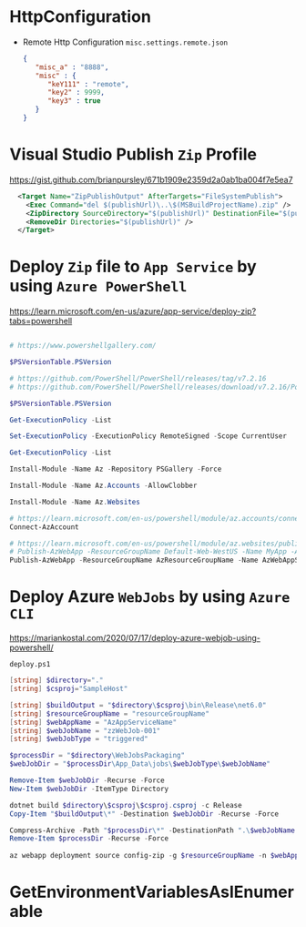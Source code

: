 # HttpConfiguration

- Remote Http Configuration `misc.settings.remote.json`

  ```json
  {
	 "misc_a" : "8888",
	 "misc" : {
		"keY111" : "remote",
		"key2" : 9999,
		"key3" : true
     }
  }
  ```

# Visual Studio Publish `Zip` Profile
https://gist.github.com/brianpursley/671b1909e2359d2a0ab1ba004f7e5ea7

```xml
  <Target Name="ZipPublishOutput" AfterTargets="FileSystemPublish">
    <Exec Command="del $(publishUrl)\..\$(MSBuildProjectName).zip" />
    <ZipDirectory SourceDirectory="$(publishUrl)" DestinationFile="$(publishUrl)\..\$(MSBuildProjectName).zip" />
    <RemoveDir Directories="$(publishUrl)" />
  </Target>
```


# Deploy `Zip` file to `App Service` by using `Azure PowerShell`
https://learn.microsoft.com/en-us/azure/app-service/deploy-zip?tabs=powershell

```powershell

# https://www.powershellgallery.com/

$PSVersionTable.PSVersion

# https://github.com/PowerShell/PowerShell/releases/tag/v7.2.16
# https://github.com/PowerShell/PowerShell/releases/download/v7.2.16/PowerShell-7.2.16-win-x64.msi

$PSVersionTable.PSVersion

Get-ExecutionPolicy -List

Set-ExecutionPolicy -ExecutionPolicy RemoteSigned -Scope CurrentUser

Get-ExecutionPolicy -List

Install-Module -Name Az -Repository PSGallery -Force

Install-Module -Name Az.Accounts -AllowClobber

Install-Module -Name Az.Websites

# https://learn.microsoft.com/en-us/powershell/module/az.accounts/connect-azaccount?view=azps-10.4.1
Connect-AzAccount

# https://learn.microsoft.com/en-us/powershell/module/az.websites/publish-azwebapp?view=azps-10.4.1
# Publish-AzWebApp -ResourceGroupName Default-Web-WestUS -Name MyApp -ArchivePath <zip-package-path> 
Publish-AzWebApp -ResourceGroupName AzResourceGroupName -Name AzWebAppServiceName -ArchivePath "d:\xxxxxx.zip" -Force

```

# Deploy Azure `WebJobs` by using `Azure CLI`
  https://mariankostal.com/2020/07/17/deploy-azure-webjob-using-powershell/

  `deploy.ps1`

```powershell
[string] $directory="."
[string] $csproj="SampleHost"

[string] $buildOutput = "$directory\$csproj\bin\Release\net6.0"
[string] $resourceGroupName = "resourceGroupName"
[string] $webAppName = "AzAppServiceName"
[string] $webJobName = "zzWebJob-001"
[string] $webJobType = "triggered"

$processDir = "$directory\WebJobsPackaging" 
$webJobDir = "$processDir\App_Data\jobs\$webJobType\$webJobName"

Remove-Item $webJobDir -Recurse -Force
New-Item $webJobDir -ItemType Directory

dotnet build $directory\$csproj\$csproj.csproj -c Release
Copy-Item "$buildOutput\*" -Destination $webJobDir -Recurse -Force

Compress-Archive -Path "$processDir\*" -DestinationPath ".\$webJobName.zip" -Force
Remove-Item $processDir -Recurse -Force
 
az webapp deployment source config-zip -g $resourceGroupName -n $webAppName --src "$webJobName.zip"

```

# GetEnvironmentVariablesAsIEnumerable